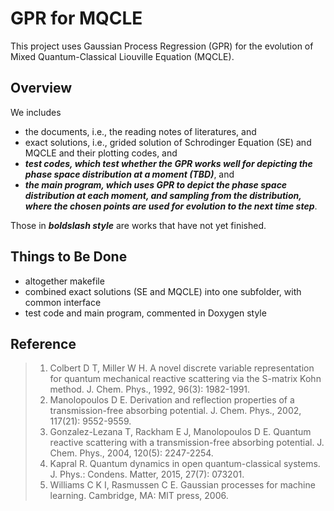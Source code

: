 # GPR for MQCLE
This project uses Gaussian Process Regression (GPR) for the evolution of Mixed Quantum-Classical Liouville Equation (MQCLE).
## Overview
We includes
- the documents, i.e., the reading notes of literatures, and
- exact solutions, i.e., grided solution of Schrodinger Equation (SE) and MQCLE and their plotting codes, and
- ***test codes, which test whether the GPR works well for depicting the phase space distribution at a moment (TBD)***, and
- ***the main program, which uses GPR to depict the phase space distribution at each moment, and sampling from the distribution, where the chosen points are used for evolution to the next time step***.

Those in ***boldslash style*** are works that have not yet finished.
## Things to Be Done
- altogether makefile
- combined exact solutions (SE and MQCLE) into one subfolder, with common interface
- test code and main program, commented in Doxygen style
## Reference
> 1. Colbert D T, Miller W H. A novel discrete variable representation for quantum mechanical reactive scattering via the S-matrix Kohn method. J. Chem. Phys., 1992, 96(3): 1982-1991.
> 2. Manolopoulos D E. Derivation and reflection properties of a transmission-free absorbing potential. J. Chem. Phys., 2002, 117(21): 9552-9559.
> 3. Gonzalez-Lezana T, Rackham E J, Manolopoulos D E. Quantum reactive scattering with a transmission-free absorbing potential. J. Chem. Phys., 2004, 120(5): 2247-2254.
> 4. Kapral R. Quantum dynamics in open quantum-classical systems. J. Phys.: Condens. Matter, 2015, 27(7): 073201.
> 5. Williams C K I, Rasmussen C E. Gaussian processes for machine learning. Cambridge, MA: MIT press, 2006.